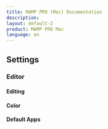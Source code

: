 ```yaml
---
title: MAMP PRO (Mac) Documentation
description: 
layout: default-2
product: MAMP PRO Mac
language: en
---
```


## Settings

### Editor

#### Editing

#### Color

#### Default Apps
